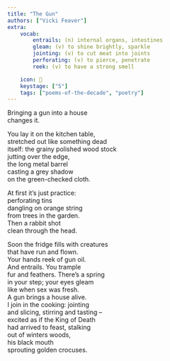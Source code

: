 ```yaml
---
title: "The Gun"
authors: ["Vicki Feaver"]
extra:
    vocab:
        entrails: (n) internal organs, intestines
        gleam: (v) to shine brightly, sparkle
        jointing: (v) to cut meat into joints
        perforating: (v) to pierce, penetrate
        reek: (v) to have a strong smell

    icon: 🔫
    keystage: ["5"]
    tags: ["poems-of-the-decade", "poetry"]
---
```

Bringing a gun into a house  
changes it.  
  
You lay it on the kitchen table,  
stretched out like something dead  
itself: the grainy polished wood stock  
jutting over the edge,  
the long metal barrel  
casting a grey shadow  
on the green-checked cloth.  
  
At first it’s just practice:  
perforating tins  
dangling on orange string  
from trees in the garden.  
Then a rabbit shot  
clean through the head.  
  
Soon the fridge fills with creatures  
that have run and flown.  
Your hands reek of gun oil.  
And entrails. You trample  
fur and feathers. There’s a spring  
in your step; your eyes gleam  
like when sex was fresh.  
A gun brings a house alive.  
I join in the cooking: jointing  
and slicing, stirring and tasting –  
excited as if the King of Death  
had arrived to feast, stalking  
out of winters woods,  
his black mouth  
sprouting golden crocuses.

